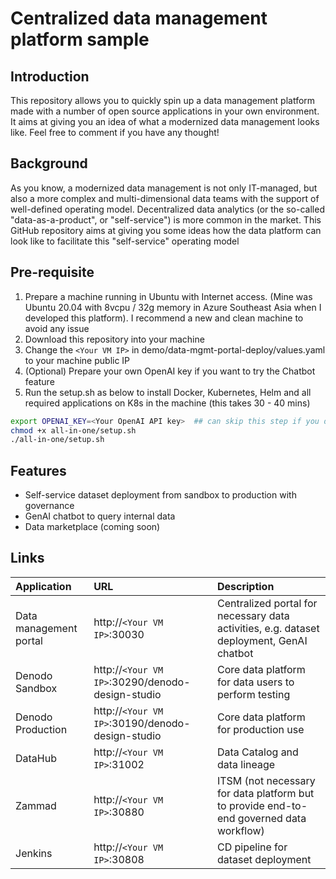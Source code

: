 
# Centralized data management platform sample

## Introduction
This repository allows you to quickly spin up a data management platform made with a number of open source applications in your own environment. It aims at giving you an idea of what a modernized data management looks like. Feel free to comment if you have any thought!

## Background
As you know, a modernized data management is not only IT-managed, but also a more complex and multi-dimensional data teams with the support of well-defined operating model. Decentralized data analytics (or the so-called "data-as-a-product", or "self-service") is more common in the market. This GitHub repository aims at giving you some ideas how the data platform can look like to facilitate this "self-service" operating model


## Pre-requisite
1. Prepare a machine running in Ubuntu with Internet access. (Mine was Ubuntu 20.04 with 8vcpu / 32g memory in Azure Southeast Asia when I developed this platform). I recommend a new and clean machine to avoid any issue
2. Download this repository into your machine
3. Change the `<Your VM IP>` in demo/data-mgmt-portal-deploy/values.yaml to your machine public IP
4. (Optional) Prepare your own OpenAI key if you want to try the Chatbot feature
5. Run the setup.sh as below to install Docker, Kubernetes, Helm and all required applications on K8s in the machine (this takes 30 - 40 mins)
```bash
export OPENAI_KEY=<Your OpenAI API key>  ## can skip this step if you don't need to use GenAI chatbot
chmod +x all-in-one/setup.sh
./all-in-one/setup.sh
```

## Features

- Self-service dataset deployment from sandbox to production with governance
- GenAI chatbot to query internal data 
- Data marketplace (coming soon)

## Links

| Application | URL    | Description |
| :-------- | :------- | :------- |
| Data management portal | http://`<Your VM IP>`:30030 | Centralized portal for necessary data activities, e.g. dataset deployment, GenAI chatbot |
| Denodo Sandbox | http://`<Your VM IP>`:30290/denodo-design-studio  | Core data platform for data users to perform testing |
| Denodo Production | http://`<Your VM IP>`:30190/denodo-design-studio  |Core data platform for production use |
| DataHub | http://`<Your VM IP>`:31002  | Data Catalog and data lineage |
| Zammad | http://`<Your VM IP>`:30880  | ITSM (not necessary for data platform but to provide end-to-end governed data workflow) |
| Jenkins | http://`<Your VM IP>`:30808  | CD pipeline for dataset deployment |